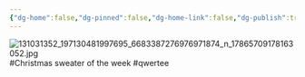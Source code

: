 ```yaml
---
{"dg-home":false,"dg-pinned":false,"dg-home-link":false,"dg-publish":true,"tags":["dgblip"],"disabled rules":["yaml-title","yaml-title-alias","file-name-heading"],"title":"philipp on instagram @ 2020-12-14","created-date":"2020-12-14T05:43:00","updated-date":"2025-05-02T17:43:07","dg-path":"blips/17865709178163052.md","permalink":"/blips/17865709178163052/","dgPassFrontmatter":true}
---
```



![131031352_197130481997695_6683387276976971874_n_17865709178163052.jpg](/img/user/attachments/131031352_197130481997695_6683387276976971874_n_17865709178163052.jpg)
#Christmas sweater of the week #qwertee



